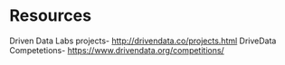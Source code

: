 # Resources

Driven Data Labs projects- http://drivendata.co/projects.html
DriveData Competetions- https://www.drivendata.org/competitions/
